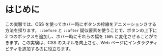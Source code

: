 # はじめに

この実験では、CSS を使ってホバー時にボタンの枠線をアニメーションさせる方法を探ります。`::before` と `::after` 疑似要素を使うことで、ボタンの上下に 2 つのボックスを追加し、ホバー時にそれらの幅を `100%` に変化させることができます。この実験は、CSS のスキルを向上させ、Web ページにインタラクティビティを追加するのに役立ちます。
